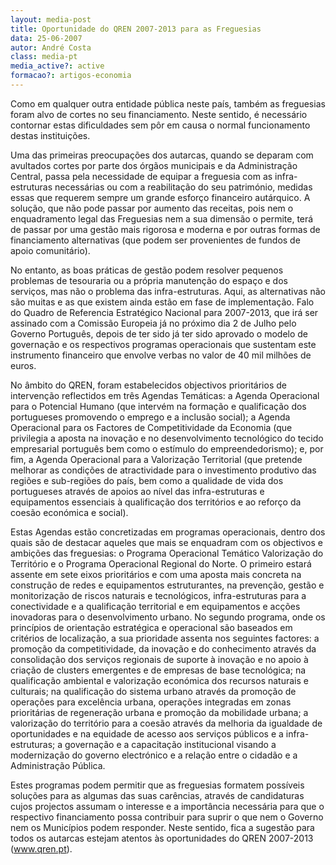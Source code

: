 ```yaml
---
layout: media-post
title: Oportunidade do QREN 2007-2013 para as Freguesias
data: 25-06-2007
autor: André Costa
class: media-pt
media_active?: active
formacao?: artigos-economia
---  
```

  
 
Como em qualquer outra entidade pública neste país, também as freguesias foram alvo de cortes no seu financiamento. Neste sentido, é necessário contornar estas dificuldades sem pôr em causa o normal funcionamento destas instituições.

Uma das primeiras preocupações dos autarcas, quando se deparam com avultados cortes por parte dos órgãos municipais e da Administração Central, passa pela necessidade de equipar a freguesia com as infra-estruturas necessárias ou com a reabilitação do seu património, medidas essas que requerem sempre um grande esforço financeiro autárquico. A solução, que não pode passar por aumento das receitas, pois nem o enquadramento legal das Freguesias nem a sua dimensão o permite, terá de passar por uma gestão mais rigorosa e moderna e por outras formas de financiamento alternativas (que podem ser provenientes de fundos de apoio comunitário).

No entanto, as boas práticas de gestão podem resolver pequenos problemas de tesouraria ou a própria manutenção do espaço e dos serviços, mas não o problema das infra-estruturas. Aqui, as alternativas não são muitas e as que existem ainda estão em fase de implementação. Falo do Quadro de Referencia Estratégico Nacional para 2007-2013, que irá ser assinado com a Comissão Europeia já no próximo dia 2 de Julho pelo Governo Português, depois de ter sido já ter sido aprovado o modelo de governação e os respectivos programas operacionais que sustentam este instrumento financeiro que envolve verbas no valor de 40 mil milhões de euros.

No âmbito do QREN, foram estabelecidos objectivos prioritários de intervenção reflectidos em três Agendas Temáticas: a Agenda Operacional para o Potencial Humano (que intervém na formação e qualificação dos portugueses promovendo o emprego e a inclusão social); a Agenda Operacional para os Factores de Competitividade da Economia (que privilegia a aposta na inovação e no desenvolvimento tecnológico do tecido empresarial português bem como o estímulo do empreendedorismo); e, por fim, a Agenda Operacional para a Valorização Territorial (que pretende melhorar as condições de atractividade para o investimento produtivo das regiões e sub-regiões do país, bem como a qualidade de vida dos portugueses através de apoios ao nível das infra-estruturas e equipamentos essenciais à qualificação dos territórios e ao reforço da coesão económica e social).

Estas Agendas estão concretizadas em programas operacionais, dentro dos quais são de destacar aqueles que mais se enquadram com os objectivos e ambições das freguesias: o Programa Operacional Temático Valorização do Território e o Programa Operacional Regional do Norte. O primeiro estará assente em sete eixos prioritários e com uma aposta mais concreta na construção de redes e equipamentos estruturantes, na prevenção, gestão e monitorização de riscos naturais e tecnológicos, infra-estruturas para a conectividade e a qualificação territorial e em equipamentos e acções inovadoras para o desenvolvimento urbano. No segundo programa, onde os princípios de orientação estratégica e operacional são baseados em critérios de localização, a sua prioridade assenta nos seguintes factores: a promoção da competitividade, da inovação e do conhecimento através da consolidação dos serviços regionais de suporte à inovação e no apoio à criação de clusters emergentes e de empresas de base tecnológica; na qualificação ambiental e valorização económica dos recursos naturais e culturais; na qualificação do sistema urbano através da promoção de operações para excelência urbana, operações integradas em zonas prioritárias de regeneração urbana e promoção da mobilidade urbana; a valorização do território para a coesão através da melhoria da igualdade de oportunidades e na equidade de acesso aos serviços públicos e a infra-estruturas; a governação e a capacitação institucional visando a modernização do governo electrónico e a relação entre o cidadão e a Administração Pública.

Estes programas podem permitir que as freguesias formatem possíveis soluções para as algumas das suas carências, através de candidaturas cujos projectos assumam o interesse e a importância necessária para que o respectivo financiamento possa contribuir para suprir o que nem o Governo nem os Municípios podem responder. Neste sentido, fica a sugestão para todos os autarcas estejam atentos às oportunidades do QREN 2007-2013 (www.qren.pt).